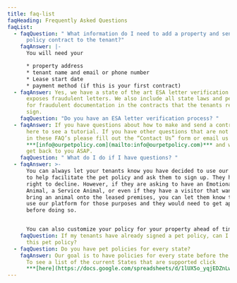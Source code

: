 ```yaml
---
title: faq-list
faqHeading: Frequently Asked Questions
faqList:
  - faqQuestion: " What information do I need to add a property and send a pet
      policy contract to the tenant?"
    faqAnswer: |-
      You will need your 

      * property address
      * tenant name and email or phone number
      * Lease start date
      * payment method (if this is your first contract)
  - faqAnswer: Yes, we have a state of the art ESA letter verification process that
      exposes fraudulent letters. We also include all state laws and penalties
      for fraudulent documentation in the contracts that the tenants read and
      sign.
    faqQuestion: "Do you have an ESA letter verification process? "
  - faqAnswer: If you have questions about how to make and send a contract click
      here to see a tutorial. If you have other questions that are not answered
      in these FAQ’s please fill out the “Contact Us” form or email us at
      ***[info@ourpetpolicy.com](mailto:info@ourpetpolicy.com)*** and we will
      get back to you ASAP.
    faqQuestion: " What do I do if I have questions? "
  - faqAnswer: >-
      You can always let your tenants know you have decided to use our platform
      to help facilitate the pet policy and ask them to sign up. They have the
      right to decline. However, if they are asking to have an Emotional Support
      Animal, a Service Animal, or even if they have a visitor that wants to
      bring an animal onto the leased premises, you can let them know that you
      use our platform for those purposes and they would need to get approved
      before doing so. 


      You can also customize your policy for your property ahead of time. When the new lease is ready to sign all you would have to do is enter the tenant name(s) and email/phone number and click send.
    faqQuestion: If my tenants have already signed a pet policy, can I implement
      this pet policy?
  - faqQuestion: Do you have pet policies for every state?
    faqAnswer: Our goal is to have policies for every state before the end of 2021.
      To see a list of the current States that are supported click
      ***[here](https://docs.google.com/spreadsheets/d/1lUX5o_yqjEDZnLwO5bYzhDSVjOrpN9YBbvQT7v1EJkA/edit#gid=0).***
---
```

